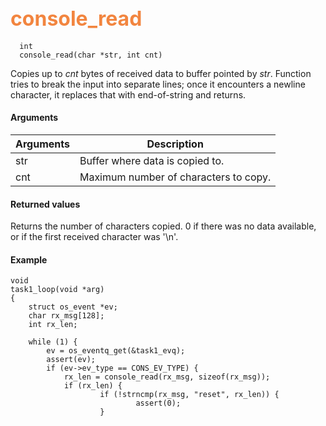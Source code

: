 ## <font color="#F2853F" style="font-size:24pt"> console_read </font>

```no-highlight
  int
  console_read(char *str, int cnt)
```

Copies up to *cnt* bytes of received data to buffer pointed by *str*. Function tries to break the input into separate lines; once it encounters a newline character, it replaces that with end-of-string and returns.

#### Arguments

| Arguments | Description |
|-----------|-------------|
| str |  Buffer where data is copied to.  |
| cnt |  Maximum number of characters to copy.  |

#### Returned values

Returns the number of characters copied. 0 if there was no data
available, or if the first received character was '\n'.


#### Example

```no-highlight
void
task1_loop(void *arg)
{
    struct os_event *ev;
    char rx_msg[128];
    int rx_len;

    while (1) {
        ev = os_eventq_get(&task1_evq);
        assert(ev);
        if (ev->ev_type == CONS_EV_TYPE) {
            rx_len = console_read(rx_msg, sizeof(rx_msg));
            if (rx_len) {
                    if (!strncmp(rx_msg, "reset", rx_len)) {
                            assert(0);
                    }
```
